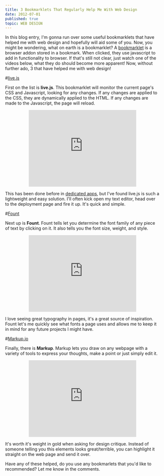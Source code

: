 ```yaml
---
title: 3 Bookmarklets That Regularly Help Me With Web Design
date: 2012-07-01
published: true
topic: WEB DESIGN
---
```

In this blog entry, I'm gonna run over some useful bookmarklets that have helped me with web design and hopefully will aid some of you.
Now, you might be wondering, what on earth is a bookmarklet? A [bookmarklet][1] is a browser addon stored in a bookmark. When clicked, they use javascript to add in functionality to browser. If that's still not clear, just watch one of the videos below, what they do should become more apparent! Now, without further ado, 3 that have helped me with web design!

#[live.js][2]

First on the list is **live.js**. This bookmarklet will monitor the current page's CSS and Javascript, looking for any changes. If any changes are applied to the CSS, they are dynamically applied to the HTML. If any changes are made to the Javascript, the page will reload.

<iframe src="http://www.screenr.com/embed/Tpws" width="350" height="250" frameborder="0" style="margin: 0 auto; display:block;"></iframe>

This has been done before in [dedicated apps][3], but I've found live.js is such a lightweight and easy solution. I'll often kick open my text editor, head over to the deployment page and fire it up. It's quick and simple.

#[Fount][4]

Next up is **Fount**. Fount tells let you determine the font family of any piece of text by clicking on it. It also tells you the font size, weight, and style.

<iframe src="http://www.screenr.com/embed/eCws" width="350" height="250" frameborder="0" style="margin: 0 auto; display:block;"></iframe>

I love seeing great typography in pages, it's a great source of inspiration. Fount let's me quickly see what fonts a page uses and allows me to keep it in mind for any future projects I might have.

#[Markup.io][5]

Finally, there is **Markup**. Markup lets you draw on any webpage with a variety of tools to express your thoughts, make a point or just simply edit it.

<iframe src="http://www.screenr.com/embed/iCws" width="350" height="250" frameborder="0" style="margin: 0 auto; display:block;"></iframe>

It's worth it's weight in gold when asking for design critique. Instead of someone telling you this elements looks great/terrible, you can highlight it straight on the web page and send it over. 

Have any of these helped, do you use any bookmarlets that you'd like to recommended? Let me know in the comments.

[1]: http://en.wikipedia.org/wiki/Bookmarklet
[2]: http://livejs.com/
[3]: http://livereload.com/
[4]: http://fount.artequalswork.com/
[5]: http://markup.io/
[6]: http://www.twitter.com/cameronmaske